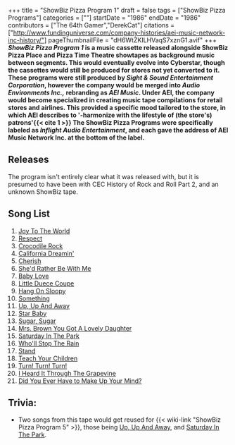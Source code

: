 +++
title = "ShowBiz Pizza Program 1"
draft = false
tags = ["ShowBiz Pizza Programs"]
categories = [""]
startDate = "1986"
endDate = "1986"
contributors = ["The 64th Gamer","DerekCat"]
citations = ["http://www.fundinguniverse.com/company-histories/aei-music-network-inc-history/"]
pageThumbnailFile = "dH6WtZKILHVaqS7xznG1.avif"
+++
***ShowBiz Pizza Program 1* is a music cassette released alongside ShowBiz Pizza Place and Pizza Time Theatre showtapes as background music between segments. This would eventually evolve into Cyberstar, though the cassettes would still be produced for stores not yet converted to it.
These programs were still produced by *Sight & Sound Entertainment Corporation*, however the company would be merged into *Audio Environments Inc.,* rebranding as *AEI Music*. Under AEI, the company would become specialized in creating music tape compilations for retail stores and airlines. This provided a specific mood tailored to the store, in which AEI describes to '-harmonize with the lifestyle of (the store's) patrons'{{< cite 1 >}} The ShowBiz Pizza Programs were specifically labeled as *Inflight Audio Entertainment*, and each gave the address of AEI Music Network Inc. at the bottom of the label.**

## Releases

The program isn't entirely clear what it was released with, but it is presumed to have been with CEC History of Rock and Roll Part 2, and an unknown ShowBiz tape.

## Song List

1.  [Joy To The World](https://en.wikipedia.org/wiki/Joy_to_the_World_(Three_Dog_Night_song))
2.  [Respect](https://en.wikipedia.org/wiki/I_Never_Loved_a_Man_the_Way_I_Love_You)
3.  [Crocodile Rock](https://en.wikipedia.org/wiki/Crocodile_Rock)
4.  [California Dreamin'](https://en.wikipedia.org/wiki/California_Dreamin%27)
5.  [Cherish](https://en.wikipedia.org/wiki/Cherish_(The_Association_song))
6.  [She'd Rather Be With Me](https://en.wikipedia.org/wiki/She%27d_Rather_Be_with_Me)
7.  [Baby Love](https://en.wikipedia.org/wiki/Baby_Love)
8.  [Little Duece Coupe](https://en.wikipedia.org/wiki/Little_Deuce_Coupe)
9.  [Hang On Sloopy](https://en.wikipedia.org/wiki/Hang_On_Sloopy_(album))
10. [Something](https://en.wikipedia.org/wiki/Something_(Beatles_song))
11. [Up, Up And Away](https://en.wikipedia.org/wiki/Up,_Up_and_Away_(song))
12. [Star Baby](https://en.wikipedia.org/wiki/Star_Baby)
13. [Sugar, Sugar](https://en.wikipedia.org/wiki/Sugar,_Sugar)
14. [Mrs. Brown You Got A Lovely Daughter](https://en.wikipedia.org/wiki/Mrs._Brown,_You%27ve_Got_a_Lovely_Daughter)
15. [Saturday In The Park](https://en.wikipedia.org/wiki/Saturday_in_the_Park)
16. [Who'll Stop The Rain](https://en.wikipedia.org/wiki/Who%27ll_Stop_the_Rain_(song))
17. [Stand](https://en.wikipedia.org/wiki/Stand!_(song))
18. [Teach Your Children](https://en.wikipedia.org/wiki/Teach_Your_Children)
19. [Turn! Turn! Turn!](https://en.wikipedia.org/wiki/Turn!_Turn!_Turn!_(album))
20. [I Heard It Through The Grapevine](https://en.wikipedia.org/wiki/In_the_Groove_(Marvin_Gaye_album))
21. [Did You Ever Have to Make Up Your Mind?](https://en.wikipedia.org/wiki/Did_You_Ever_Have_to_Make_Up_Your_Mind%3F)

## Trivia:

- Two songs from this tape would get reused for {{< wiki-link "ShowBiz Pizza Program 5" >}}, those being [Up, Up And Away](https://en.wikipedia.org/wiki/Up,_Up_and_Away_(song)), and [Saturday In The Park](https://en.wikipedia.org/wiki/Saturday_in_the_Park).
